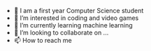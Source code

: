 - 👋 I am a first year Computer Science student
- 👀 I’m interested in coding and video games
- 🌱 I’m currently learning machine learning
- 💞️ I’m looking to collaborate on ...
- 📫 How to reach me

<!---
TheLegendaryDragon20041/TheLegendaryDragon20041 is a ✨ special ✨ repository because its `README.md` (this file) appears on your GitHub profile.
You can click the Preview link to take a look at your changes.
--->
